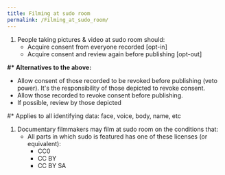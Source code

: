```yaml
---
title: Filming at sudo room
permalink: /Filming_at_sudo_room/
---
```


1.  People taking pictures & video at sudo room should:
    -   Acquire consent from everyone recorded \[opt-in\]
    -   Acquire consent and review again before publishing \[opt-out\]

**\#\* Alternatives to the above:**

-   Allow consent of those recorded to be revoked before publishing (veto power). It's the responsibility of those depicted to revoke consent.
-   Allow those recorded to revoke consent before publishing.
-   If possible, review by those depicted

\#\* Applies to all identifying data: face, voice, body, name, etc

1.  Documentary filmmakers may film at sudo room on the conditions that:
    -   All parts in which sudo is featured has one of these licenses (or equivalent):
        -   CC0
        -   CC BY
        -   CC BY SA
